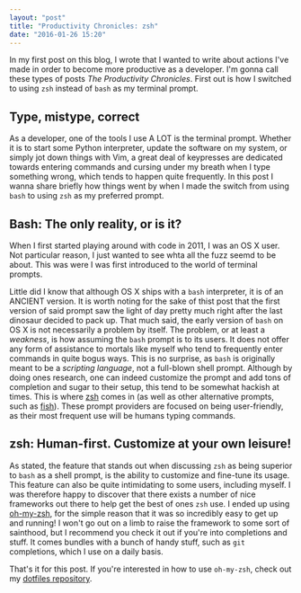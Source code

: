 ```yaml
---
layout: "post"
title: "Productivity Chronicles: zsh"
date: "2016-01-26 15:20"
---
```


In my first post on this blog, I wrote that I wanted to write about actions I've made in order to become more productive as a developer. I'm gonna call these types of posts _The Productivity Chronicles_. First out is how I switched to using `zsh` instead of `bash` as my terminal prompt.

## Type, mistype, correct

As a developer, one of the tools I use A LOT is the terminal prompt. Whether it is to start some Python interpreter, update the software on my system, or simply jot down things with Vim, a great deal of keypresses are dedicated towards entering commands and cursing under my breath when I type something wrong, which tends to happen quite frequently. In this post I wanna share briefly how things went by when I made the switch from using `bash` to using `zsh` as my preferred prompt.

## Bash: The only reality, or is it?
When I first started playing around with code in 2011, I was an OS X user. Not particular reason, I just wanted to see whta all the fuzz seemd to be about. This was were I was first introduced to the world of terminal prompts.

Little did I know that although OS X ships with a `bash` interpreter, it is of an ANCIENT version. It is worth noting for the sake of thist post that the first version of said prompt saw the light of day pretty much right after the last dinosaur decided to pack up. That much said, the early version of `bash` on OS X is not necessarily a problem by itself. The problem, or at least a _weakness_, is how assuming the `bash` prompt is to its users. It does not offer any form of assistance to mortals like myself who tend to frequently enter commands in quite bogus ways. This is no surprise, as `bash` is originally meant to be a _scripting language_, not a full-blown shell prompt. Although by doing ones research, one can indeed customize the prompt and add tons of completion and sugar to their setup, this tend to be somewhat hackish at times. This is where [zsh](http://www.zsh.org/) comes in (as well as other alternative prompts, such as [fish](http://fishshell.com/)). These prompt providers are focused on being user-friendly, as their most frequent use will be humans typing commands.

## zsh: Human-first. Customize at your own leisure!
As stated, the feature that stands out when discussing `zsh` as being superior to `bash` as a shell prompt, is the ability to customize and fine-tune its usage. This feature can also be quite intimidating to some users, including myself. I was therefore happy to discover that there exists a number of nice frameworks out there to help get the best of ones `zsh` use. I ended up using [oh-my-zsh](http://ohmyz.sh/), for the simple reason that it was so incredibly easy to get up and running! I won't go out on a limb to raise the framework to some sort of sainthood, but I recommend you check it out if you're into completions and stuff. It comes bundles with a bunch of handy stuff, such as `git` completions, which I use on a daily basis.

That's it for this post. If you're interested in how to use `oh-my-zsh`, check out my [dotfiles repository](https://github.com/jonasws/dotfiles).
